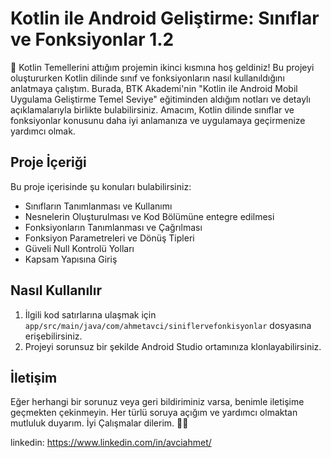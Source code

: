 # Kotlin ile Android Geliştirme: Sınıflar ve Fonksiyonlar 1.2
📣 Kotlin Temellerini attığım projemin ikinci kısmına hoş geldiniz! Bu projeyi oluştururken Kotlin dilinde sınıf ve fonksiyonların nasıl kullanıldığını anlatmaya çalıştım. Burada, BTK Akademi'nin "Kotlin ile Android Mobil Uygulama Geliştirme Temel Seviye" eğitiminden aldığım notları ve detaylı açıklamalarıyla birlikte bulabilirsiniz. Amacım, Kotlin dilinde sınıflar ve fonksiyonlar konusunu daha iyi anlamanıza ve uygulamaya geçirmenize yardımcı olmak.

## Proje İçeriği
Bu proje içerisinde şu konuları bulabilirsiniz:
- Sınıfların Tanımlanması ve Kullanımı
- Nesnelerin Oluşturulması ve Kod Bölümüne entegre edilmesi 
- Fonksiyonların Tanımlanması ve Çağrılması
- Fonksiyon Parametreleri ve Dönüş Tipleri
- Güveli Null Kontrolü Yolları
- Kapsam Yapısına Giriş

## Nasıl Kullanılır
1. İlgili kod satırlarına ulaşmak için `app/src/main/java/com/ahmetavci/siniflervefonkisyonlar` dosyasına erişebilirsiniz.
2. Projeyi sorunsuz bir şekilde Android Studio ortamınıza klonlayabilirsiniz.

## İletişim
Eğer herhangi bir sorunuz veya geri bildiriminiz varsa, benimle iletişime geçmekten çekinmeyin. Her türlü soruya açığım ve yardımcı olmaktan mutluluk duyarım.
İyi Çalışmalar dilerim. 👨‍💻

linkedin: https://www.linkedin.com/in/avciahmet/

